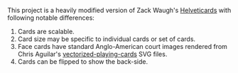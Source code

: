 This project is a heavily modified version of Zack Waugh's [Helveticards](http://zachwaugh.com/helveticards/index.html) with following notable differences:

1. Cards are scalable.
2. Card size may be specific to individual cards or set of cards.
3. Face cards have standard Anglo-American court images rendered from Chris Aguilar's [vectorized-playing-cards](http://code.google.com/p/vectorized-playing-cards/) SVG files.
4. Cards can be flipped to show the back-side.
